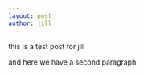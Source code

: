 ```yaml
---
layout: post
author: jill
---
```


this is a test post for jill

and here we have a second paragraph

